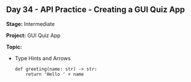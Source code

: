## Day 34 - API Practice - Creating a GUI Quiz App

**Stage:** Intermediate

**Project:** GUI Quiz App

**Topic:**
* Type Hints and Arrows
    ```
    def greeting(name: str) -> str:
        return 'Hello ' + name
    ```